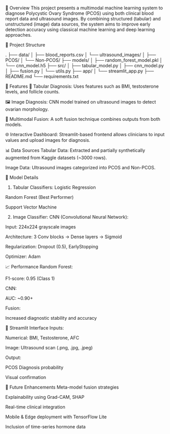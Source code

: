 🧬 Overview
This project presents a multimodal machine learning system to diagnose Polycystic Ovary Syndrome (PCOS) using both clinical blood report data and ultrasound images.
By combining structured (tabular) and unstructured (image) data sources, the system aims to improve early detection accuracy using classical machine learning and deep learning approaches.

📁 Project Structure

.
├── data/
│   ├── blood_reports.csv
│   └── ultrasound_images/
│       ├── PCOS/
│       └── Non-PCOS/
├── models/
│   ├── random_forest_model.pkl
│   └── cnn_model.h5
├── src/
│   ├── tabular_model.py
│   ├── cnn_model.py
│   ├── fusion.py
│   └── utils.py
├── app/
│   └── streamlit_app.py
├── README.md
└── requirements.txt

🚀 Features
🔬 Tabular Diagnosis: Uses features such as BMI, testosterone levels, and follicle counts.

🖼️ Image Diagnosis: CNN model trained on ultrasound images to detect ovarian morphology.

🔗 Multimodal Fusion: A soft fusion technique combines outputs from both models.

🌐 Interactive Dashboard: Streamlit-based frontend allows clinicians to input values and upload images for diagnosis.

📊 Data Sources
Tabular Data: Extracted and partially synthetically augmented from Kaggle datasets (~3000 rows).

Image Data: Ultrasound images categorized into PCOS and Non-PCOS.

🧠 Model Details
1. Tabular Classifiers:
Logistic Regression

Random Forest (Best Performer)

Support Vector Machine

2. Image Classifier:
CNN (Convolutional Neural Network):

Input: 224x224 grayscale images

Architecture: 3 Conv blocks → Dense layers → Sigmoid

Regularization: Dropout (0.5), EarlyStopping

Optimizer: Adam

📈 Performance
Random Forest:

F1-score: 0.95 (Class 1)

CNN:

AUC: ~0.90+

Fusion:

Increased diagnostic stability and accuracy

📸 Streamlit Interface
Inputs:

Numerical: BMI, Testosterone, AFC

Image: Ultrasound scan (.png, .jpg, .jpeg)

Output:

PCOS Diagnosis probability

Visual confirmation

🔮 Future Enhancements
Meta-model fusion strategies

Explainability using Grad-CAM, SHAP

Real-time clinical integration

Mobile & Edge deployment with TensorFlow Lite

Inclusion of time-series hormone data
